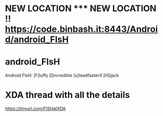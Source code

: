 # NEW LOCATION *** NEW LOCATION !! https://code.binbash.it:8443/Android/android_FIsH

# android_FIsH
Android FIsH: [F]luffy [I]ncredible [s]teadfasterX [H]ijack

# XDA thread with all the details

https://tinyurl.com/FISHatXDA

